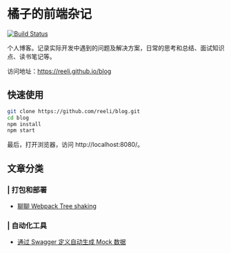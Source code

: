 # 橘子的前端杂记
[![Build Status](https://img.shields.io/travis/reeli/blog.svg?style=flat-square&branch=master)](https://travis-ci.org/reeli/blog)

个人博客。记录实际开发中遇到的问题及解决方案，日常的思考和总结、面试知识点、读书笔记等。

访问地址：https://reeli.github.io/blog

## 快速使用

```bash
git clone https://github.com/reeli/blog.git
cd blog
npm install
npm start
```

最后，打开浏览器，访问 http://localhost:8080/。 

## 文章分类

### | 打包和部署

- [聊聊 Webpack Tree shaking](https://github.com/reeli/blog/blob/master/docs/blog/webpack-tree-shaking.md)

### | 自动化工具

- [通过 Swagger 定义自动生成 Mock 数据](https://github.com/reeli/blog/blob/master/docs/blog/swagger-to-mocks.md)

